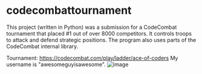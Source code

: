 # codecombattournament
This project (written in Python) was a submission for a CodeCombat tournament that placed #1 out of over 8000 competitors. It controls troops to attack and defend strategic positions. The program also uses parts of the CodeCombat internal library.

Tournament: https://codecombat.com/play/ladder/ace-of-coders
My username is "awesomeguyisawesome".
![image](https://user-images.githubusercontent.com/104748091/182286461-1dd46e0e-c20c-4a4e-8a3a-b3f69e204b3d.png)
